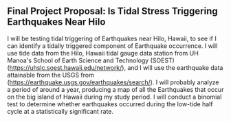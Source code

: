 ## Final Project Proposal: Is Tidal Stress Triggering Earthquakes Near Hilo

I will be testing tidal triggering of Earthquakes near Hilo, Hawaii, to see if I can identify a tidally triggered component of Earthquake occurrence. I will use tide data from the Hilo, Hawaii tidal gauge data station from UH Manoa's School of Earth Science and Technology (SOEST) (https://uhslc.soest.hawaii.edu/network/), and I will use the earthquake data attainable from the USGS from (https://earthquake.usgs.gov/earthquakes/search/). I will probably analyze a period of around a year, producing a map of all the Earthquakes that occur on the big island of Hawaii during my study period. I will conduct a binomial test to determine whether earthquakes occurred during the low-tide half cycle at a statistically significant rate.